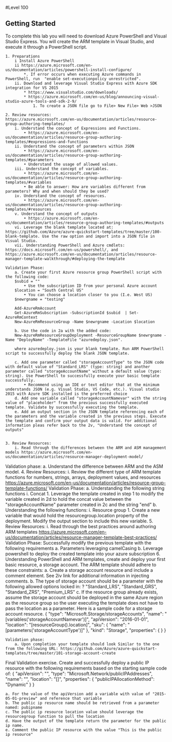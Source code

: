 #Level 100
## Getting Started ##
To complete this lab you will need to download Azure PowerShell and Visual Studio Express. You will create the ARM template in Visual Studio, and execute it through a PowerShell script.

	1. Preparations
		i Install Azure PowerShell
		ii https://azure.microsoft.com/en-us/documentation/articles/powershell-install-configure/
			*. If error occurs when executing Azure commands in PowerShell, run  "enable set-executionpolicy unrestricted". 
		ii. Download and leverage Visual Studio Express with Azure SDK integration for VS 2015
			* https://www.visualstudio.com/downloads/
			* https://azure.microsoft.com/en-us/blog/announcing-visual-studio-azure-tools-and-sdk-2-9/
				1. To create a JSON file go to File> New File> Web >JSON

	2. Review resources:
	https://azure.microsoft.com/en-us/documentation/articles/resource-group-authoring-templates/
		i. Understand the concept of Expressions and Functions. 
			• https://azure.microsoft.com/en-us/documentation/articles/resource-group-authoring-templates/#expressions-and-functions
		ii. Understand the concept of parameters within JSON
			• https://azure.microsoft.com/en-us/documentation/articles/resource-group-authoring-templates/#parameters
			• Understand the usage of allowed values. 
		iii. Understand the concept of variables. 
			• https://azure.microsoft.com/en-us/documentation/articles/resource-group-authoring-templates/#variables
			• Be able to answer: How are variables different from parameters? Why and when should they be used?
		iv. Understand the concept of resources. 
			• https://azure.microsoft.com/en-us/documentation/articles/resource-group-authoring-templates/#resources
		v. Understand the concept of outputs
			• https://azure.microsoft.com/en-us/documentation/articles/resource-group-authoring-templates/#outputs
		vi. Leverage the blank template located at: https://github.com/Azure/azure-quickstart-templates/tree/master/100-blank-template. Use the raw option and import into a JSON file in Visual Studio.
		vii. Understanding PowerShell and Azure cmdlets: https://docs.microsoft.com/en-us/powershell/, and https://azure.microsoft.com/en-us/documentation/articles/resource-manager-template-walkthrough/#deploying-the-template
			
	Validation Phase:
		a. Create your first Azure resource group PowerShell script with the following code:
		$subid = ""
			• Use the subscription ID from your personal Azure account
		$location = "South Central US"
			• You can choose a location closer to you (I.e. West US)
		$newrgname = "testing"
		
		Add-AzureRmAccount
		Get-AzureRmSubscription -SubscriptionId $subid  | Set-AzureRmContext
		New-AzureRmResourceGroup -Name $newrgname -Location $location
		
		b. Use the code in 2a with the added code:
		New-AzureRmResourceGroupDeployment -ResourceGroupName $newrgname -Name "DeployName" -TemplateFile "azuredeploy.json".

		where azuredeploy.json is your blank template. Run ARM PowerShell script to successfully deploy the blank JSON template.
		
		c. Add one parameter called "storageAccountType" to the JSON code with default value of "Standard_LRS" (type: string) and another parameter called "storageAccountName" without a default value (type: string). Use PowerShell to successfully execute your basic template successfully.  
			• Recommend using an IDE or text editor that at the minimum understands JSON (e.g. Visual Studio, VS Code, etc.). Visual studio 2015 with Azure SDK installed is the preferred choice 
		d. Add one variable called "storageAccountNamevar" with the string value of "placeholder" from the previous successfully executed template. Validate by successfully executing the template. 
		e. Add an output section in the JSON template referencing each of the parameters and the variable created in the previous steps. Execute the template and confirm your output data is valid. For additional information pleas refer back to the 2v, "Understand the concept of outputs"
		
		
	3. Review Resources:
		i. Read through the differences between the ARM and ASM management models https://azure.microsoft.com/en-us/documentation/articles/resource-manager-deployment-model/

Validation phase: 
		a. Understand the difference between ARM and the ASM model. 
	4. Review Resources:
		i. Review the different type of ARM template functions for numbers, strings, arrays, deployment values, and resources https://azure.microsoft.com/en-us/documentation/articles/resource-group-template-functions/
	Validation Phase: 
		a. Understanding the following string functions
			i. Concat
				1. Leverage the template created in step 1 to modify the variable created in 2d to hold the concat value between the "storageAccountName" parameter created in 2c and the string "end"
		b. Understanding the following functions:
			i. Resource group
				1. Create a new variable that would hold the resourcegroup.location property of the deployment. Modify the output section to include this new variable. 
	5. Review Resources:
		i. Read through the best practices around authoring ARM templates https://azure.microsoft.com/en-us/documentation/articles/resource-manager-template-best-practices/
	Validation Phase: Successfully modify the previous template with the following requirements
		a. Parameters leveraging camelCasing
		b. Leverage powershell to deploy the created template into your azure subscription
	6. Understanding PowerShell and ARM templates, create and deploy your first basic resource, a storage account. The ARM template should adhere to these constraints:
		a. Create a storage account resource and include a comment element.  See 2iv link for additional information in injecting comments.
		b. The type of storage account should be a parameter with the following allowed options locked in:
			? "Standard_LRS",
			"Standard_GRS",
			"Standard_ZRS",
			"Premium_LRS"
		c. If the resource group already exists, assume the storage account should be deployed in the same Azure region as the resource group so the user executing the template does not have to pass the location as a parameter.
	Here is a sample code for a storage account resource.
	{
	  "type": "Microsoft.Storage/storageAccounts",
	  "name": "[variables('storageAccountNamevar')]",
	  "apiVersion": "2016-01-01",
	  "location": "[resourceGroup().location]",
	  "sku": {
		  "name": "[parameters('storageAccountType')]"
	  },
	  "kind": "Storage", 
	  "properties": {
	  }
	}
	
	Validation phase:
		a. Upon completion your template should look Similar to the one from the following URL: https://github.com/Azure/azure-quickstart-templates/tree/master/101-storage-account-create
	
	
Final Validation exercise. 
Create and successfully deploy a public IP resource with the following requirements based on the starting sample code of:
{
      "apiVersion": "",
      "type": "Microsoft.Network/publicIPAddresses",
      "name": "",
      "location": "[]",
      "properties": {
        "publicIPAllocationMethod": "Dynamic"
      }
    }

	a. For the value of the apiVersion add a variable with value of "2015-05-01-preview" and reference that variable 
	b. The public ip resource name should be retrieved from a parameter named: pubipname
	c. The public ip resource location value should leverage the resourcegroup function to pull the location
	d. Have the output of the template return the parameter for the public ip name. 
	e. Comment the public IP resource with the value "This is the public ip resource" 

